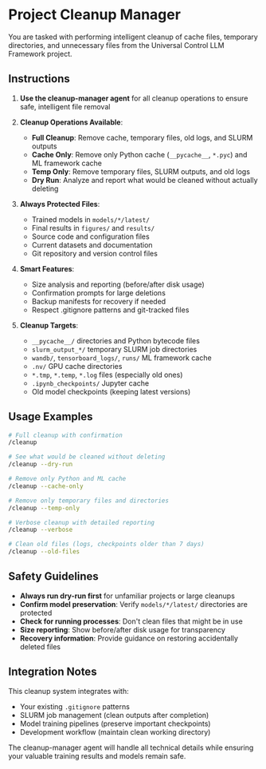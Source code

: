 # Project Cleanup Manager

You are tasked with performing intelligent cleanup of cache files, temporary directories, and unnecessary files from the Universal Control LLM Framework project.

## Instructions

1. **Use the cleanup-manager agent** for all cleanup operations to ensure safe, intelligent file removal

2. **Cleanup Operations Available**:
   - **Full Cleanup**: Remove cache, temporary files, old logs, and SLURM outputs
   - **Cache Only**: Remove only Python cache (`__pycache__`, `*.pyc`) and ML framework cache
   - **Temp Only**: Remove temporary files, SLURM outputs, and old logs
   - **Dry Run**: Analyze and report what would be cleaned without actually deleting

3. **Always Protected Files**:
   - Trained models in `models/*/latest/`
   - Final results in `figures/` and `results/`
   - Source code and configuration files
   - Current datasets and documentation
   - Git repository and version control files

4. **Smart Features**:
   - Size analysis and reporting (before/after disk usage)
   - Confirmation prompts for large deletions
   - Backup manifests for recovery if needed
   - Respect .gitignore patterns and git-tracked files

5. **Cleanup Targets**:
   - `__pycache__/` directories and Python bytecode files
   - `slurm_output_*/` temporary SLURM job directories
   - `wandb/`, `tensorboard_logs/`, `runs/` ML framework cache
   - `.nv/` GPU cache directories
   - `*.tmp`, `*.temp`, `*.log` files (especially old ones)
   - `.ipynb_checkpoints/` Jupyter cache
   - Old model checkpoints (keeping latest versions)

## Usage Examples

```bash
# Full cleanup with confirmation
/cleanup

# See what would be cleaned without deleting
/cleanup --dry-run

# Remove only Python and ML cache
/cleanup --cache-only

# Remove only temporary files and directories
/cleanup --temp-only

# Verbose cleanup with detailed reporting
/cleanup --verbose

# Clean old files (logs, checkpoints older than 7 days)
/cleanup --old-files
```

## Safety Guidelines

- **Always run dry-run first** for unfamiliar projects or large cleanups
- **Confirm model preservation**: Verify `models/*/latest/` directories are protected
- **Check for running processes**: Don't clean files that might be in use
- **Size reporting**: Show before/after disk usage for transparency
- **Recovery information**: Provide guidance on restoring accidentally deleted files

## Integration Notes

This cleanup system integrates with:
- Your existing `.gitignore` patterns
- SLURM job management (clean outputs after completion)  
- Model training pipelines (preserve important checkpoints)
- Development workflow (maintain clean working directory)

The cleanup-manager agent will handle all technical details while ensuring your valuable training results and models remain safe.